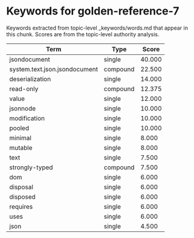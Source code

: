 # Keywords for golden-reference-7

Keywords extracted from topic-level _keywords/words.md that appear in this chunk.
Scores are from the topic-level authority analysis.

| Term | Type | Score |
|------|------|-------|
| jsondocument | single | 40.000 |
| system.text.json.jsondocument | compound | 22.500 |
| deserialization | single | 14.000 |
| read-only | compound | 12.375 |
| value | single | 12.000 |
| jsonnode | single | 10.000 |
| modification | single | 10.000 |
| pooled | single | 10.000 |
| minimal | single | 8.000 |
| mutable | single | 8.000 |
| text | single | 7.500 |
| strongly-typed | compound | 7.500 |
| dom | single | 6.000 |
| disposal | single | 6.000 |
| disposed | single | 6.000 |
| requires | single | 6.000 |
| uses | single | 6.000 |
| json | single | 4.500 |
